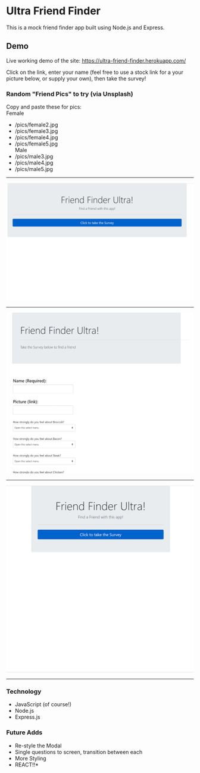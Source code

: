 # Ultra Friend Finder
This is a mock friend finder app built using Node.js and Express.

## Demo
Live working demo of the site:  https://ultra-friend-finder.herokuapp.com/

Click on the link, enter your name (feel free to use a stock link for a your picture below, or supply your own), then take the survey!  


### Random "Friend Pics" to try (via Unsplash)  
Copy and paste these for pics:  
Female
* /pics/female2.jpg  
* /pics/female3.jpg  
* /pics/female4.jpg  
* /pics/female5.jpg  
Male  
* /pics/male3.jpg
* /pics/male4.jpg
* /pics/male5.jpg

----

![Home Page](./app/public/pics/homepage.jpg)

----

![Survey Page](./app/public/pics/survey.jpg)

----

![App in Action](./app/public/pics/appgif.gif)

----


### Technology
* JavaScript (of course!)
* Node.js
* Express.js

### Future Adds
* Re-style the Modal
* Single questions to screen, transition between each
* More Styling
* REACT!!* 

